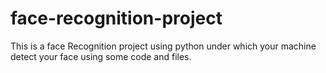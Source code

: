 # face-recognition-project
This is a face Recognition project using python under which your machine detect your face using some code and files.

